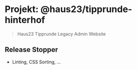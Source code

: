 # Projekt: @haus23/tipprunde-hinterhof

> Haus23 Tipprunde Legacy Admin Website

## Release Stopper

- Linting, CSS Sorting, ...

